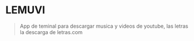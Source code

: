 # LEMUVI 

> App de teminal para descargar musica y videos de youtube, las letras la descarga de letras.com  


